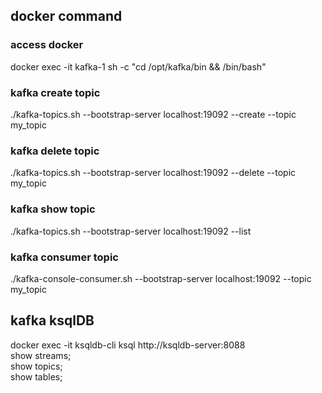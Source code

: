 ## docker command

### access docker
docker exec -it kafka-1 sh -c "cd /opt/kafka/bin && /bin/bash"

### kafka create topic
 ./kafka-topics.sh --bootstrap-server localhost:19092 --create --topic my_topic

### kafka delete topic
 ./kafka-topics.sh --bootstrap-server localhost:19092 --delete --topic my_topic

### kafka show topic
 ./kafka-topics.sh --bootstrap-server localhost:19092 --list

### kafka consumer topic
 ./kafka-console-consumer.sh --bootstrap-server localhost:19092 --topic my_topic

## kafka ksqlDB
docker exec -it ksqldb-cli ksql http://ksqldb-server:8088\
show streams;\
show topics;\
show tables;

